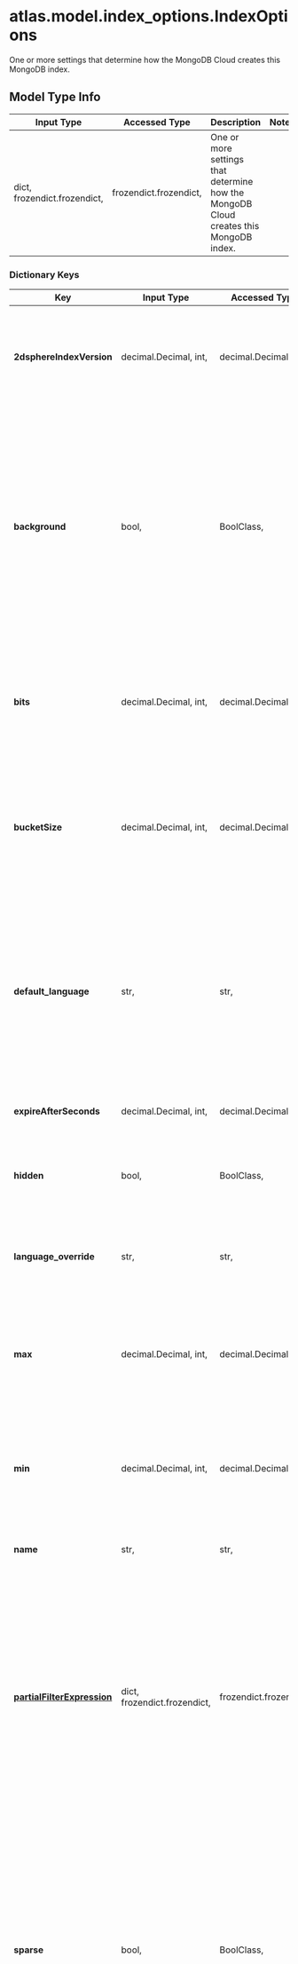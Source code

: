 # atlas.model.index_options.IndexOptions

One or more settings that determine how the MongoDB Cloud creates this MongoDB index.

## Model Type Info
Input Type | Accessed Type | Description | Notes
------------ | ------------- | ------------- | -------------
dict, frozendict.frozendict,  | frozendict.frozendict,  | One or more settings that determine how the MongoDB Cloud creates this MongoDB index. | 

### Dictionary Keys
Key | Input Type | Accessed Type | Description | Notes
------------ | ------------- | ------------- | ------------- | -------------
**2dsphereIndexVersion** | decimal.Decimal, int,  | decimal.Decimal,  | Index version number applied to the 2dsphere index. MongoDB 3.2 and later use version 3. Use this option to override the default version number. This option applies to the **2dsphere** index type only. | if omitted the server will use the default value of 3value must be a 32 bit integer
**background** | bool,  | BoolClass,  | Flag that indicates whether MongoDB should build the index in the background. This applies to MongoDB databases running feature compatibility version 4.0 or earlier. MongoDB databases running FCV 4.2 or later build indexes using an optimized build process. This process holds the exclusive lock only at the beginning and end of the build process. The rest of the build process yields to interleaving read and write operations. MongoDB databases running FCV 4.2 or later ignore this option. This option applies to all index types. | [optional] if omitted the server will use the default value of False
**bits** | decimal.Decimal, int,  | decimal.Decimal,  | Number of precision applied to the stored geohash value of the location data. This option applies to the **2d** index type only. | [optional] if omitted the server will use the default value of 26value must be a 32 bit integer
**bucketSize** | decimal.Decimal, int,  | decimal.Decimal,  | Number of units within which to group the location values. You could group in the same bucket those location values within the specified number of units to each other. This option applies to the geoHaystack index type only.  MongoDB 5.0 removed geoHaystack Indexes and the &#x60;geoSearch&#x60; command. | [optional] value must be a 32 bit integer
**default_language** | str,  | str,  | Human language that determines the list of stop words and the rules for the stemmer and tokenizer. This option accepts the supported languages using its name in lowercase english or the ISO 639-2 code. If you set this parameter to &#x60;\&quot;none\&quot;&#x60;, then the text search uses simple tokenization with no list of stop words and no stemming. This option applies to the **text** index type only. | [optional] if omitted the server will use the default value of "english"
**expireAfterSeconds** | decimal.Decimal, int,  | decimal.Decimal,  | Number of seconds that MongoDB retains documents in a Time To Live (TTL) index. | [optional] value must be a 32 bit integer
**hidden** | bool,  | BoolClass,  | Flag that determines whether the index is hidden from the query planner. A hidden index is not evaluated as part of the query plan selection. | [optional] if omitted the server will use the default value of False
**language_override** | str,  | str,  | Human-readable label that identifies the document parameter that contains the override language for the document. This option applies to the **text** index type only. | [optional] if omitted the server will use the default value of "language"
**max** | decimal.Decimal, int,  | decimal.Decimal,  | Upper inclusive boundary to limit the longitude and latitude values. This option applies to the 2d index type only. | [optional] if omitted the server will use the default value of 180value must be a 32 bit integer
**min** | decimal.Decimal, int,  | decimal.Decimal,  | Lower inclusive boundary to limit the longitude and latitude values. This option applies to the 2d index type only. | [optional] if omitted the server will use the default value of -180value must be a 32 bit integer
**name** | str,  | str,  | Human-readable label that identifies this index. This option applies to all index types. | [optional] 
**[partialFilterExpression](#partialFilterExpression)** | dict, frozendict.frozendict,  | frozendict.frozendict,  | Rules that limit the documents that the index references to a filter expression. All MongoDB index types accept a **partialFilterExpression** option. **partialFilterExpression** can include following expressions:  - equality (&#x60;\&quot;parameter\&quot; : \&quot;value\&quot;&#x60; or using the &#x60;$eq&#x60; operator) - &#x60;\&quot;$exists\&quot;: true&#x60; , maximum: &#x60;$gt&#x60;, &#x60;$gte&#x60;, &#x60;$lt&#x60;, &#x60;$lte&#x60; comparisons - &#x60;$type&#x60; - &#x60;$and&#x60; (top-level only)  This option applies to all index types. | [optional] 
**sparse** | bool,  | BoolClass,  | Flag that indicates whether the index references documents that only have the specified parameter. These indexes use less space but behave differently in some situations like when sorting. The following index types default to sparse and ignore this option: &#x60;2dsphere&#x60;, &#x60;2d&#x60;, &#x60;geoHaystack&#x60;, &#x60;text&#x60;.  Compound indexes that includes one or more indexes with &#x60;2dsphere&#x60; keys alongside other key types, only the &#x60;2dsphere&#x60; index parameters determine which documents the index references. If you run MongoDB 3.2 or later, use partial indexes. This option applies to all index types. | [optional] if omitted the server will use the default value of False
**[storageEngine](#storageEngine)** | dict, frozendict.frozendict,  | frozendict.frozendict,  | Storage engine set for the specific index. This value can be set only at creation. This option uses the following format: &#x60;\&quot;storageEngine\&quot; : { \&quot;&lt;storage-engine-name&gt;\&quot; : \&quot;&lt;options&gt;\&quot; }&#x60; MongoDB validates storage engine configuration options when creating indexes. To support replica sets with members with different storage engines, MongoDB logs these options to the oplog during replication. This option applies to all index types. | [optional] 
**textIndexVersion** | decimal.Decimal, int,  | decimal.Decimal,  | Version applied to this text index. MongoDB 3.2 and later use version &#x60;3&#x60;. Use this option to override the default version number. This option applies to the **text** index type only. | [optional] if omitted the server will use the default value of 3value must be a 32 bit integer
**unique** | bool,  | BoolClass,  | Flag that indicates whether this index can accept insertion or update of documents when the index key value matches an existing index key value. Set &#x60;\&quot;unique\&quot; : true&#x60; to set this index as unique. You can&#x27;t set a hashed index to be unique. This option applies to all index types. | [optional] if omitted the server will use the default value of False
**[weights](#weights)** | dict, frozendict.frozendict,  | frozendict.frozendict,  | Relative importance to place upon provided index parameters. This object expresses this as key/value pairs of index parameter and weight to apply to that parameter. You can specify weights for some or all the indexed parameters. The weight must be an integer between 1 and 99,999. MongoDB 5.0 and later can apply **weights** to **text** indexes only. | [optional] 
**any_string_name** | dict, frozendict.frozendict, str, date, datetime, int, float, bool, decimal.Decimal, None, list, tuple, bytes, io.FileIO, io.BufferedReader | frozendict.frozendict, str, BoolClass, decimal.Decimal, NoneClass, tuple, bytes, FileIO | any string name can be used but the value must be the correct type | [optional]

# partialFilterExpression

Rules that limit the documents that the index references to a filter expression. All MongoDB index types accept a **partialFilterExpression** option. **partialFilterExpression** can include following expressions:  - equality (`\"parameter\" : \"value\"` or using the `$eq` operator) - `\"$exists\": true` , maximum: `$gt`, `$gte`, `$lt`, `$lte` comparisons - `$type` - `$and` (top-level only)  This option applies to all index types.

## Model Type Info
Input Type | Accessed Type | Description | Notes
------------ | ------------- | ------------- | -------------
dict, frozendict.frozendict,  | frozendict.frozendict,  | Rules that limit the documents that the index references to a filter expression. All MongoDB index types accept a **partialFilterExpression** option. **partialFilterExpression** can include following expressions:  - equality (&#x60;\&quot;parameter\&quot; : \&quot;value\&quot;&#x60; or using the &#x60;$eq&#x60; operator) - &#x60;\&quot;$exists\&quot;: true&#x60; , maximum: &#x60;$gt&#x60;, &#x60;$gte&#x60;, &#x60;$lt&#x60;, &#x60;$lte&#x60; comparisons - &#x60;$type&#x60; - &#x60;$and&#x60; (top-level only)  This option applies to all index types. | 

### Dictionary Keys
Key | Input Type | Accessed Type | Description | Notes
------------ | ------------- | ------------- | ------------- | -------------
**[any_string_name](#any_string_name)** | dict, frozendict.frozendict,  | frozendict.frozendict,  | any string name can be used but the value must be the correct type Rules that limit the documents that the index references to a filter expression. All MongoDB index types accept a **partialFilterExpression** option. **partialFilterExpression** can include following expressions:  - equality (&#x60;\&quot;parameter\&quot; : \&quot;value\&quot;&#x60; or using the &#x60;$eq&#x60; operator) - &#x60;\&quot;$exists\&quot;: true&#x60; , maximum: &#x60;$gt&#x60;, &#x60;$gte&#x60;, &#x60;$lt&#x60;, &#x60;$lte&#x60; comparisons - &#x60;$type&#x60; - &#x60;$and&#x60; (top-level only)  This option applies to all index types. | [optional] 

# any_string_name

Rules that limit the documents that the index references to a filter expression. All MongoDB index types accept a **partialFilterExpression** option. **partialFilterExpression** can include following expressions:  - equality (`\"parameter\" : \"value\"` or using the `$eq` operator) - `\"$exists\": true` , maximum: `$gt`, `$gte`, `$lt`, `$lte` comparisons - `$type` - `$and` (top-level only)  This option applies to all index types.

## Model Type Info
Input Type | Accessed Type | Description | Notes
------------ | ------------- | ------------- | -------------
dict, frozendict.frozendict,  | frozendict.frozendict,  | Rules that limit the documents that the index references to a filter expression. All MongoDB index types accept a **partialFilterExpression** option. **partialFilterExpression** can include following expressions:  - equality (&#x60;\&quot;parameter\&quot; : \&quot;value\&quot;&#x60; or using the &#x60;$eq&#x60; operator) - &#x60;\&quot;$exists\&quot;: true&#x60; , maximum: &#x60;$gt&#x60;, &#x60;$gte&#x60;, &#x60;$lt&#x60;, &#x60;$lte&#x60; comparisons - &#x60;$type&#x60; - &#x60;$and&#x60; (top-level only)  This option applies to all index types. | 

# storageEngine

Storage engine set for the specific index. This value can be set only at creation. This option uses the following format: `\"storageEngine\" : { \"<storage-engine-name>\" : \"<options>\" }` MongoDB validates storage engine configuration options when creating indexes. To support replica sets with members with different storage engines, MongoDB logs these options to the oplog during replication. This option applies to all index types.

## Model Type Info
Input Type | Accessed Type | Description | Notes
------------ | ------------- | ------------- | -------------
dict, frozendict.frozendict,  | frozendict.frozendict,  | Storage engine set for the specific index. This value can be set only at creation. This option uses the following format: &#x60;\&quot;storageEngine\&quot; : { \&quot;&lt;storage-engine-name&gt;\&quot; : \&quot;&lt;options&gt;\&quot; }&#x60; MongoDB validates storage engine configuration options when creating indexes. To support replica sets with members with different storage engines, MongoDB logs these options to the oplog during replication. This option applies to all index types. | 

### Dictionary Keys
Key | Input Type | Accessed Type | Description | Notes
------------ | ------------- | ------------- | ------------- | -------------
**[any_string_name](#any_string_name)** | dict, frozendict.frozendict,  | frozendict.frozendict,  | any string name can be used but the value must be the correct type Storage engine set for the specific index. This value can be set only at creation. This option uses the following format: &#x60;\&quot;storageEngine\&quot; : { \&quot;&lt;storage-engine-name&gt;\&quot; : \&quot;&lt;options&gt;\&quot; }&#x60; MongoDB validates storage engine configuration options when creating indexes. To support replica sets with members with different storage engines, MongoDB logs these options to the oplog during replication. This option applies to all index types. | [optional] 

# any_string_name

Storage engine set for the specific index. This value can be set only at creation. This option uses the following format: `\"storageEngine\" : { \"<storage-engine-name>\" : \"<options>\" }` MongoDB validates storage engine configuration options when creating indexes. To support replica sets with members with different storage engines, MongoDB logs these options to the oplog during replication. This option applies to all index types.

## Model Type Info
Input Type | Accessed Type | Description | Notes
------------ | ------------- | ------------- | -------------
dict, frozendict.frozendict,  | frozendict.frozendict,  | Storage engine set for the specific index. This value can be set only at creation. This option uses the following format: &#x60;\&quot;storageEngine\&quot; : { \&quot;&lt;storage-engine-name&gt;\&quot; : \&quot;&lt;options&gt;\&quot; }&#x60; MongoDB validates storage engine configuration options when creating indexes. To support replica sets with members with different storage engines, MongoDB logs these options to the oplog during replication. This option applies to all index types. | 

# weights

Relative importance to place upon provided index parameters. This object expresses this as key/value pairs of index parameter and weight to apply to that parameter. You can specify weights for some or all the indexed parameters. The weight must be an integer between 1 and 99,999. MongoDB 5.0 and later can apply **weights** to **text** indexes only.

## Model Type Info
Input Type | Accessed Type | Description | Notes
------------ | ------------- | ------------- | -------------
dict, frozendict.frozendict,  | frozendict.frozendict,  | Relative importance to place upon provided index parameters. This object expresses this as key/value pairs of index parameter and weight to apply to that parameter. You can specify weights for some or all the indexed parameters. The weight must be an integer between 1 and 99,999. MongoDB 5.0 and later can apply **weights** to **text** indexes only. | 

### Dictionary Keys
Key | Input Type | Accessed Type | Description | Notes
------------ | ------------- | ------------- | ------------- | -------------
**[any_string_name](#any_string_name)** | dict, frozendict.frozendict,  | frozendict.frozendict,  | any string name can be used but the value must be the correct type Relative importance to place upon provided index parameters. This object expresses this as key/value pairs of index parameter and weight to apply to that parameter. You can specify weights for some or all the indexed parameters. The weight must be an integer between 1 and 99,999. MongoDB 5.0 and later can apply **weights** to **text** indexes only. | [optional] 

# any_string_name

Relative importance to place upon provided index parameters. This object expresses this as key/value pairs of index parameter and weight to apply to that parameter. You can specify weights for some or all the indexed parameters. The weight must be an integer between 1 and 99,999. MongoDB 5.0 and later can apply **weights** to **text** indexes only.

## Model Type Info
Input Type | Accessed Type | Description | Notes
------------ | ------------- | ------------- | -------------
dict, frozendict.frozendict,  | frozendict.frozendict,  | Relative importance to place upon provided index parameters. This object expresses this as key/value pairs of index parameter and weight to apply to that parameter. You can specify weights for some or all the indexed parameters. The weight must be an integer between 1 and 99,999. MongoDB 5.0 and later can apply **weights** to **text** indexes only. | 

[[Back to Model list]](../../README.md#documentation-for-models) [[Back to API list]](../../README.md#documentation-for-api-endpoints) [[Back to README]](../../README.md)

